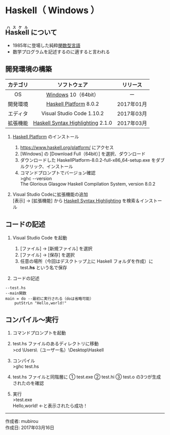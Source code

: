 # Haskell（ Windows ）

## <ruby>Haskell<rt>ハスケル</rt></ruby> について

* 1985年に登場した純粋[関数型言語](http://bit.ly/1KTmmNW)
* 数学プログラムを記述するのに適すると言われる

## 開発環境の構築

|カテゴリ|ソフトウェア|リリース|
|:--:|:--:|:--:|
|OS|[Windows](https://ja.wikipedia.org/wiki/Microsoft_Windows) 10（64bit）|ー|
|開発環境|[Haskell Platform](https://www.haskell.org/platform/) 8.0.2|2017年01月|
|エディタ|Visual Studio Code 1.10.2|2017年03月|
|拡張機能|[Haskell Syntax Highlighting](http://bit.ly/2l6sqMc) 2.1.0|2017年03月|

1. [Haskell Platform](https://www.haskell.org/platform/) のインストール
    1. https://www.haskell.org/platform/ にアクセス
    1. [Windows] の [Download Full（64bit）] を選択、ダウンロード
    1. ダウンロードした HaskellPlatform-8.0.2-full-x86_64-setup.exe をダブルクリック、インストール
    1. コマンドプロンプトでバージョン確認  
        \>ghc --version  
        The Glorious Glasgow Haskell Compilation System, version 8.0.2

1. Visual Studio Codeに拡張機能の追加  
    [表示] → [拡張機能] から [Haskell Syntax Highlighting](http://bit.ly/2l6sqMc) を検索＆インストール

## コードの記述

1. Visual Studio Code を起動
    1. [ファイル] → [新規ファイル] を選択
    1. [ファイル] → [保存] を選択
    1. 任意の場所（今回はデスクトップ上に Haskell フォルダを作成）に test<b>.hs</b> という名で保存

1. コードの記述
```
--test.hs
--main関数
main = do --最初に実行される（doは省略可能）
    putStrLn "Hello,world!"
```

## コンパイル〜実行

1. コマンドプロンプトを起動

1. test.hs ファイルのあるディレクトリに移動  
\>cd \Users\（ユーザー名）\Desktop\Haskell

1. コンパイル  
\>ghc test.hs

1. test.hs ファイルと同階層に ① test.exe ② test.hi ③ test.o の3つが生成されたのを確認

1. 実行  
\>test.exe  
Hello,world! ←と表示されたら成功！

***
作成者: mubirou  
作成日: 2017年03月16日